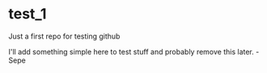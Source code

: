 # test_1
Just a first repo for testing github

I'll add something simple here to test stuff and probably remove this later.
-Sepe
